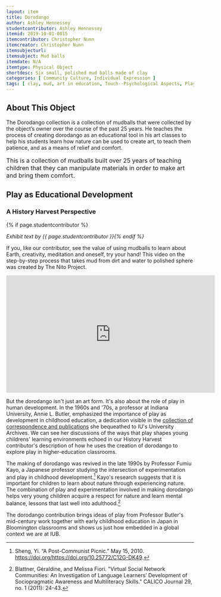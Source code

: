 ```yaml
---
layout: item
title: Dorodango
author: Ashley Hennessey
studentcontributor: Ashley Hennessey
itemid: 2019-10-01-0015
itemcontributor: Christopher Nunn
itemcreator: Christopher Nunn
itemsubjecturl: 
itemsubject: Mud balls
itemdate: N/A
itemtype: Physical Object
shortdesc: Six small, polished mud balls made of clay 
categories: [ Community Culture, Individual Expression ]
tags: [ clay, mud, art in education, Touch--Psychological Aspects, Play,  learning, nature ]
---
```


## About This Object

The Dorodango collection is a collection of mudballs that were collected by the object’s owner over the course of the past 25 years. He teaches the process of creating dorodango as an educational tool in his art classes to help his students learn how nature can be used to create art, to teach them patience, and as a means of relief and comfort. 

<p class=blockquote style='font-size:115%;'>This is a collection of mudballs built over 25 years of teaching children that they can manipulate materials in order to make art and bring them comfort.</p>

## Play as Educational Development
### A History Harvest Perspective
{% if page.studentcontributor %}

*Exhibit text by {{ page.studentcontributor }}{% endif %}*

If you, like our contributor, see the value of using mudballs to learn about Earth, creativity, meditation and oneself, try your hand! This video on the step-by-step process that takes mud from dirt and water to polished sphere was created by The Nito Project.

<iframe width="560" height="315" src="https://www.youtube.com/embed/BDSee1-4bUI" frameborder="0" allow="accelerometer; autoplay; encrypted-media; gyroscope; picture-in-picture" allowfullscreen></iframe>

But the dorodango isn't just an art form. It's also about the role of play in human development. In the 1960s and '70s, a professor at Indiana University, Annie L. Butler, emphasized the importance of play as development in childhood education, a dedication visible in the [collection of correspondence and publications](http://purl.dlib.indiana.edu/iudl/findingaids/archives/InU-Ar-VAA3219) she bequeathed to IU's University Archives. We can see her discussions of the ways that play shapes young childrens' learning environments echoed in our History Harvest contributor's description of how he uses the creation of dorodango to explore play in higher-education classrooms.

The making of dorodango was revived in the late 1990s by Professor Fumiu Kayo, a Japanese professor studying the intersection of experimentation and play in childhood development.[^1] Kayo's research suggests that it is important for children to learn about nature through experiencing nature. The combination of play and experimentation involved in making dorodango helps very young children acquire a respect for nature and learn mental balance, lessons that last well into adulthood.[^2]

The dorodango contribution brings ideas of play from Professor Butler's mid-century work together with early childhood education in Japan in Bloomington classrooms and shows us just how embedded in a global context we are at IUB.

[^1]: Sheng, Yi. “A Post-Communist Picnic.” May 15, 2010. https://doi.org/https://doi.org/10.25772/C12G-DK49.
[^2]: Blattner, Géraldine, and Melissa Fiori. "Virtual Social Network Communities: An Investigation of Language Learners’ Development of Sociopragmatic Awareness and Multiliteracy Skills." CALICO Journal 29, no. 1 (2011): 24-43.
